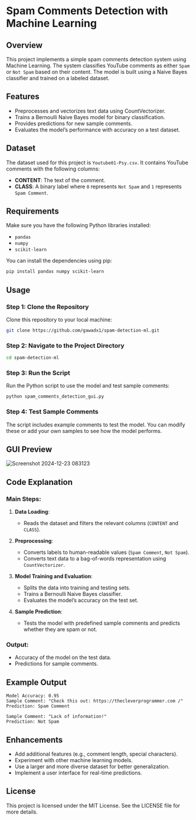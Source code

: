 # Spam Comments Detection with Machine Learning

## Overview
This project implements a simple spam comments detection system using Machine Learning. The system classifies YouTube comments as either `Spam` or `Not Spam` based on their content. The model is built using a Naive Bayes classifier and trained on a labeled dataset.

## Features
- Preprocesses and vectorizes text data using CountVectorizer.
- Trains a Bernoulli Naive Bayes model for binary classification.
- Provides predictions for new sample comments.
- Evaluates the model’s performance with accuracy on a test dataset.

## Dataset
The dataset used for this project is `Youtube01-Psy.csv`. It contains YouTube comments with the following columns:
- **CONTENT**: The text of the comment.
- **CLASS**: A binary label where `0` represents `Not Spam` and `1` represents `Spam Comment`.

## Requirements
Make sure you have the following Python libraries installed:

- `pandas`
- `numpy`
- `scikit-learn`

You can install the dependencies using pip:
```bash
pip install pandas numpy scikit-learn
```

## Usage
### Step 1: Clone the Repository
Clone this repository to your local machine:
```bash
git clone https://github.com/gawadx1/spam-detection-ml.git
```

### Step 2: Navigate to the Project Directory
```bash
cd spam-detection-ml
```

### Step 3: Run the Script
Run the Python script to use the model and test sample comments:
```bash
python spam_comments_detection_gui.py
```

### Step 4: Test Sample Comments
The script includes example comments to test the model. You can modify these or add your own samples to see how the model performs.

## GUI Preview

![Screenshot 2024-12-23 083123](https://github.com/user-attachments/assets/0535864e-6ffe-43b3-b5ac-487d3f66049b)

## Code Explanation
### Main Steps:
1. **Data Loading**:
   - Reads the dataset and filters the relevant columns (`CONTENT` and `CLASS`).

2. **Preprocessing**:
   - Converts labels to human-readable values (`Spam Comment`, `Not Spam`).
   - Converts text data to a bag-of-words representation using `CountVectorizer`.

3. **Model Training and Evaluation**:
   - Splits the data into training and testing sets.
   - Trains a Bernoulli Naive Bayes classifier.
   - Evaluates the model’s accuracy on the test set.

4. **Sample Prediction**:
   - Tests the model with predefined sample comments and predicts whether they are spam or not.

### Output:
- Accuracy of the model on the test data.
- Predictions for sample comments.

## Example Output
```text
Model Accuracy: 0.95
Sample Comment: "Check this out: https://thecleverprogrammer.com /"
Prediction: Spam Comment

Sample Comment: "Lack of information!"
Prediction: Not Spam
```

## Enhancements
- Add additional features (e.g., comment length, special characters).
- Experiment with other machine learning models.
- Use a larger and more diverse dataset for better generalization.
- Implement a user interface for real-time predictions.

## License
This project is licensed under the MIT License. See the LICENSE file for more details.
